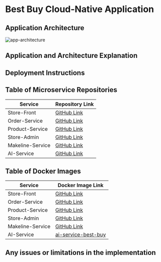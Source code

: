 # Best Buy Cloud-Native Application
## Application Architecture
![app-architecture](<app-architecture.png>)

## Application and Architecture Explanation


## Deployment Instructions

## Table of Microservice Repositories

| Service               | Repository Link     |
|-----------------------|---------------------|
| Store-Front           | [GitHub Link](https://github.com/GulsahAvsar/store-front-best-buy.git)   |
| Order-Service         | [GitHub Link](https://github.com/GulsahAvsar/order-service-best-buy.git)   |
| Product-Service       | [GitHub Link](https://github.com/GulsahAvsar/product-service-best-buy.git)   |
| Store-Admin           | [GitHub Link](https://github.com/GulsahAvsar/store-admin-best-buy.git)   |
| Makeline-Service      | [GitHub Link](https://github.com/GulsahAvsar/makeline-service-best-buy.git)   |
| AI-Service            | [GitHub Link](https://github.com/GulsahAvsar/ai-service-best-buy.git)   |



## Table of Docker Images

| Service               | Docker Image Link     |
|-----------------------|---------------------|
| Store-Front           | [GitHub Link](#)   |
| Order-Service         | [GitHub Link](#)   |
| Product-Service       | [GitHub Link](#)   |
| Store-Admin           | [GitHub Link](#)   |
| Makeline-Service      | [GitHub Link](#)   |
| AI-Service            | [ai-service-best-buy](gulsahavsar/ai-service-best-buy)   |



## Any issues or limitations in the implementation

